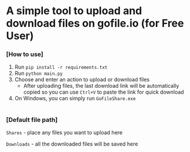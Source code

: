# A simple tool to upload and download files on gofile.io (for Free User) 

### [How to use]
1.  Run `pip install -r requirements.txt`
2.  Run `python main.py`
3.  Choose and enter an action to upload or download files
    - After uploading files, the last download link will be automatically copied so you can use `Ctrl+V` to paste the link for quick download
4.  On Windows, you can simply run `GoFileShare.exe`
   
#


### [Default file path] 

`Shares` - place any files you want to upload here

`Downloads` - all the downloaded files will be saved here 



